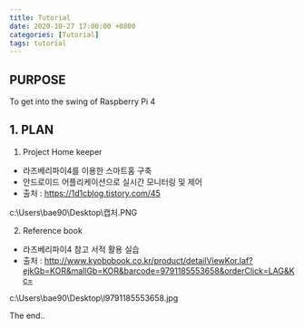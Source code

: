```yaml
---
title: Tutorial
date: 2020-10-27 17:00:00 +0800
categories: [Tutorial]
tags: tutorial
---
```


## PURPOSE
To get into the swing of Raspberry Pi 4

## 1. PLAN
1) Project Home keeper
 - 라즈베리파이4를 이용한 스마트홈 구축
 - 안드로이드 어플리케이션으로 실시간 모니터링 및 제어
 - 출처 : https://1d1cblog.tistory.com/45

c:\Users\bae90\Desktop\캡처.PNG


2) Reference book
 - 라즈베리파이4 참고 서적 활용 실습
 - 출처 : http://www.kyobobook.co.kr/product/detailViewKor.laf?ejkGb=KOR&mallGb=KOR&barcode=9791185553658&orderClick=LAG&Kc=

c:\Users\bae90\Desktop\l9791185553658.jpg


The end..


